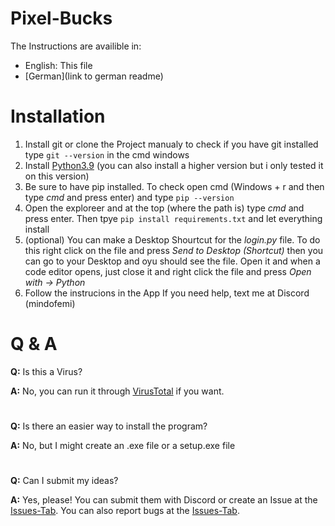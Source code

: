 # Pixel-Bucks
The Instructions are availible in:
- English: This file
- [German](link to german readme)

# Installation
1. Install git or clone the Project manualy to check if you have git installed type `git --version` in the cmd windows
2. Install [Python3.9](https://www.python.org/downloads/release/python-390/) (you can also install a higher version but i only tested it on this version)
3. Be sure to have pip installed. To check open cmd (Windows + r and then type *cmd* and press enter) and type `pip --version`
4. Open the exploreer and at the top (where the path is) type *cmd* and press enter. Then tpye `pip install requirements.txt` and let everything install
5. (optional) You can make a Desktop Shourtcut for the *login.py* file. To do this right click on the file and press *Send to Desktop (Shortcut)* then you can go to your Desktop and oyu should see the file. Open it and when a code editor opens, just close it and right click the file and press *Open with -> Python*
6. Follow the instrucions in the App
If you need help, text me at Discord (mindofemi)

# Q & A
**Q:** Is this a Virus?

**A:** No, you can run it through [VirusTotal](www.virustotal.com/) if you want.
#
**Q:** Is there an easier way to install the program?

**A:** No, but I might create an .exe file or a setup.exe file
#
**Q:** Can I submit my ideas?

**A:** Yes, please! You can submit them with Discord or create an Issue at the [Issues-Tab](https://github.com/MindOfEmi/Pixel-Bucks/issues). You can also report bugs at the [Issues-Tab](https://github.com/MindOfEmi/Pixel-Bucks/issues).
